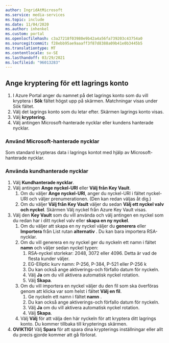 ```yaml
---
author: IngridAtMicrosoft
ms.service: media-services
ms.topic: include
ms.date: 11/04/2020
ms.author: inhenkel
ms.custom: portal
ms.openlocfilehash: c3a27218f03980e9b42a4a56fa739203c43754a0
ms.sourcegitcommit: f28ebb95ae9aaaff3f87d8388a09b41e0b3445b5
ms.translationtype: MT
ms.contentlocale: sv-SE
ms.lasthandoff: 03/29/2021
ms.locfileid: "96013283"
---
```

<!--Set the encryption on storage account in the portal-->

## <a name="set-the-encryption-on-a-storage-account"></a>Ange kryptering för ett lagrings konto

1. I Azure Portal anger du namnet på det lagrings konto som du vill kryptera i **Sök** fältet högst upp på skärmen.  Matchningar visas under Sök fältet.
1. Välj det lagrings konto som du letar efter. Skärmen lagrings konto visas.
1. Välj **kryptering**.
1. Välj antingen Microsoft-hanterade nycklar eller kundens hanterade nycklar.

### <a name="use-microsoft-managed-keys"></a>Använd Microsoft-hanterade nycklar

Som standard krypteras data i lagrings kontot med hjälp av Microsoft-hanterade nycklar.

### <a name="use-customer-managed-keys"></a>Använda kundhanterade nycklar

1. Välj **Kundhanterade nycklar**.
1. Välj antingen **Ange nyckel-URI** eller **Välj från Key Vault**.
    1. Om du väljer **Ange nyckel-URI**, anger du nyckel-URI i fältet nyckel-URI och väljer prenumerationen. (Den kan redan väljas åt dig.)
    1. Om du väljer **Välj från Key Vault** väljer du sedan **Välj ett nyckel valv och nyckel**. Skärmen Välj nyckel från Azure Key Vault visas.
1. Välj den **Key Vault** som du vill använda och välj antingen en nyckel som du redan har i ditt nyckel valv eller **skapa en ny nyckel**.
    1. Om du väljer att skapa en ny nyckel väljer du **generera** eller **Importera** från List rutan **alternativ** . Du kan bara importera RSA-nycklar.
    1. Om du vill generera en ny nyckel ger du nyckeln ett namn i fältet **namn** och väljer sedan nyckel typen:
        1. RSA-nyckel storlekar: 2048, 3072 eller 4096. Detta är vad de flesta kunder väljer.
        1. EG-Elliptic kurv namn: P-256, P-384, P-521 eller P-256 k
        1. Du kan också ange aktiverings-och förfallo datum för nyckeln.
        1. Välj **Ja** om du vill aktivera automatisk nyckel rotation.
        1. Välj **Skapa**.
    1. Om du vill importera en nyckel väljer du den fil som ska överföras genom att klicka var som helst i fältet **Välj en fil**.
        1. Ge nyckeln ett namn i fältet **namn** .
        1. Du kan också ange aktiverings-och förfallo datum för nyckeln.
        1. Välj **Ja** om du vill aktivera automatisk nyckel rotation.
        1. Välj **Skapa**.
    1. Välj **Välj** för att välja den här nyckeln för att kryptera ditt lagrings konto. Du kommer tillbaka till krypterings skärmen.
1. **OVIKTIG!** Välj **Spara** för att spara dina krypterings inställningar eller allt du precis gjorde kommer att gå förlorat.
